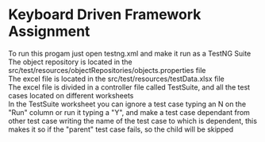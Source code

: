 # Keyboard Driven Framework Assignment

To run this progam just open testng.xml and make it run as a TestNG Suite <br>
The object repository is located in the src/test/resources/objectRepositories/objects.properties file <br>
The excel file is located in the src/test/resources/testData.xlsx file <br>
The excel file is divided in a controller file called TestSuite, and all the test cases located on different worksheets <br>
In the TestSuite worksheet you can ignore a test case typing an N on the "Run" column or run it typing a "Y", and make a test case dependant from other test case writing the name of the test case to which is dependent, this makes it so if the "parent" test case fails, so the child will be skipped <br>
